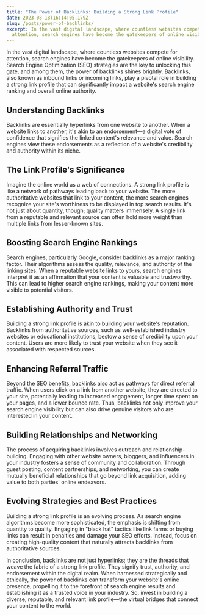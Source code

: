 ```yaml
---
title: "The Power of Backlinks: Building a Strong Link Profile"
date: 2023-08-18T16:14:05.179Z
slug: /posts/power-of-backlinks/
excerpt: In the vast digital landscape, where countless websites compete for
  attention, search engines have become the gatekeepers of online visibility.
---
```

In the vast digital landscape, where countless websites compete for attention, search engines have become the gatekeepers of online visibility. Search Engine Optimization (SEO) strategies are the key to unlocking this gate, and among them, the power of backlinks shines brightly. Backlinks, also known as inbound links or incoming links, play a pivotal role in building a strong link profile that can significantly impact a website's search engine ranking and overall online authority.

## Understanding Backlinks

Backlinks are essentially hyperlinks from one website to another. When a website links to another, it's akin to an endorsement—a digital vote of confidence that signifies the linked content's relevance and value. Search engines view these endorsements as a reflection of a website's credibility and authority within its niche.

## The Link Profile's Significance

Imagine the online world as a web of connections. A strong link profile is like a network of pathways leading back to your website. The more authoritative websites that link to your content, the more search engines recognize your site's worthiness to be displayed in top search results. It's not just about quantity, though; quality matters immensely. A single link from a reputable and relevant source can often hold more weight than multiple links from lesser-known sites.

## Boosting Search Engine Rankings

Search engines, particularly Google, consider backlinks as a major ranking factor. Their algorithms assess the quality, relevance, and authority of the linking sites. When a reputable website links to yours, search engines interpret it as an affirmation that your content is valuable and trustworthy. This can lead to higher search engine rankings, making your content more visible to potential visitors.

## Establishing Authority and Trust

Building a strong link profile is akin to building your website's reputation. Backlinks from authoritative sources, such as well-established industry websites or educational institutions, bestow a sense of credibility upon your content. Users are more likely to trust your website when they see it associated with respected sources.

## Enhancing Referral Traffic

Beyond the SEO benefits, backlinks also act as pathways for direct referral traffic. When users click on a link from another website, they are directed to your site, potentially leading to increased engagement, longer time spent on your pages, and a lower bounce rate. Thus, backlinks not only improve your search engine visibility but can also drive genuine visitors who are interested in your content.

## Building Relationships and Networking

The process of acquiring backlinks involves outreach and relationship-building. Engaging with other website owners, bloggers, and influencers in your industry fosters a sense of community and collaboration. Through guest posting, content partnerships, and networking, you can create mutually beneficial relationships that go beyond link acquisition, adding value to both parties' online endeavors.

## Evolving Strategies and Best Practices

Building a strong link profile is an evolving process. As search engine algorithms become more sophisticated, the emphasis is shifting from quantity to quality. Engaging in "black hat" tactics like link farms or buying links can result in penalties and damage your SEO efforts. Instead, focus on creating high-quality content that naturally attracts backlinks from authoritative sources.

In conclusion, backlinks are not just hyperlinks; they are the threads that weave the fabric of a strong link profile. They signify trust, authority, and endorsement within the digital realm. When harnessed strategically and ethically, the power of backlinks can transform your website's online presence, propelling it to the forefront of search engine results and establishing it as a trusted voice in your industry. So, invest in building a diverse, reputable, and relevant link profile—the virtual bridges that connect your content to the world.